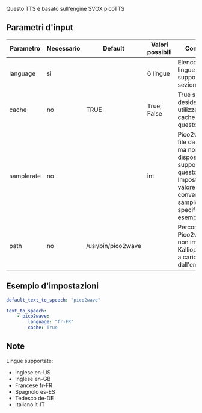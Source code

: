 Questo TTS è basato sull'engine SVOX picoTTS

## Parametri d'input

| Parametro  |Necessario| Default            |Valori possibili| Commento                                                                                                                                                        |
| ---------- | -------- | ------------------ | -------------- | --------------------------------------------------------------------------------------------------------------------------------------------------------------- |
| language   | si       |                    | 6 lingue       | Elenco delle lingue supportate nella sezione Note                                                                                                               |
| cache      | no       | TRUE               | True,  False   | True se si desidera utilizzare la cache con questo TTS                                                                                                          |
| samplerate | no       |                    | int            | Pico2wave crea file da 16 khz ma non tutti i dispositivi USB supportano questo. Impostare un valore da convertire in un samplerate specifico. Ad esempio: 44100 |
| path       | no       | /usr/bin/pico2wave |                | Percorso di Pico2wave. Se non impostato, Kalliope proverà a caricarlo dall'environment                                                                          |

## Esempio d'impostazioni

```yaml
default_text_to_speech: "pico2wave"

text_to_speech:
    - pico2wave:
        language: "fr-FR"
        cache: True
```

## Note

Lingue supportate:

- Inglese en-US
- Inglese en-GB
- Francese fr-FR
- Spagnolo es-ES
- Tedesco de-DE
- Italiano it-IT
